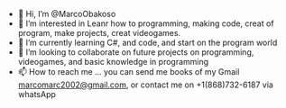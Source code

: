 - 👋 Hi, I’m @MarcoObakoso
- 👀 I’m interested in Leanr how to programming, making code, creat of program, make projects, creat videogames.
- 🌱 I’m currently learning C#, and code, and start on the program world
- 💞️ I’m looking to collaborate on future projects on programming, videogames, and basic knowledge in programming
- 📫 How to reach me ... you can send me books of my Gmail marcomarc2002@gmail.com, or contact me on +1(868)732-6187 via whatsApp

<!---
MarcoObakoso/MarcoObakoso is a ✨ special ✨ repository because its `README.md` (this file) appears on your GitHub profile.
You can click the Preview link to take a look at your changes.
--->
